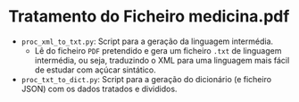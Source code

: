 # Tratamento do Ficheiro medicina.pdf

- `proc_xml_to_txt.py`: Script para a geração da linguagem intermédia. 
  - Lê do ficheiro `PDF` pretendido e gera um ficheiro `.txt` de linguagem intermédia, ou seja, traduzindo o XML para uma linguagem mais fácil de estudar com açúcar sintático.
- `proc_txt_to_dict.py`: Script para a geração do dicionário (e ficheiro JSON) com os dados tratados e divididos.